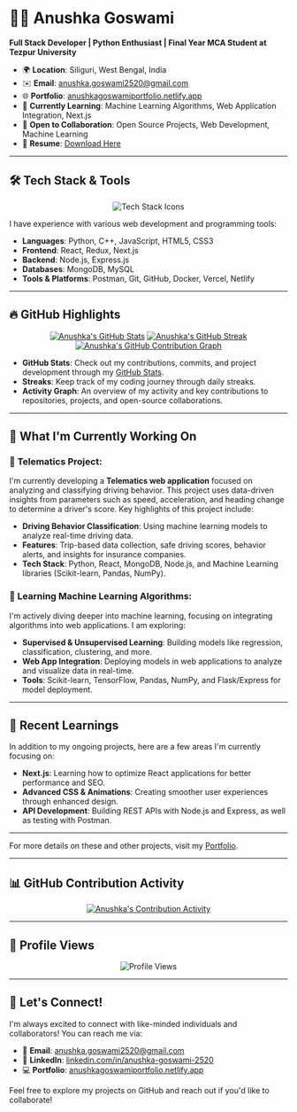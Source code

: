 # 👩‍💻 **Anushka Goswami**

**Full Stack Developer | Python Enthusiast | Final Year MCA Student at Tezpur University**

- 🌍 **Location**: Siliguri, West Bengal, India  
- ✉️ **Email**: [anushka.goswami2520@gmail.com](mailto:anushka.goswami2520@gmail.com)  
- 🌐 **Portfolio**: [anushkagoswamiportfolio.netlify.app](https://anushkagoswamiportfolio.netlify.app/)  
- 🧠 **Currently Learning**: Machine Learning Algorithms, Web Application Integration, Next.js  
- 🤝 **Open to Collaboration**: Open Source Projects, Web Development, Machine Learning  
- 📄 **Resume**: [Download Here](https://drive.google.com/file/d/1Z_Gmnv-cof0UP9xRGwq9u1Omb31sLG_5/view?usp=sharing)

---

## 🛠️ **Tech Stack & Tools**

<p align="center">
  <img src="https://skillicons.dev/icons?i=python,cpp,html,css,js,react,nodejs,nextjs,mongodb,mysql,redux,postman&theme=light" alt="Tech Stack Icons"/>
</p>

I have experience with various web development and programming tools:

- **Languages**: Python, C++, JavaScript, HTML5, CSS3
- **Frontend**: React, Redux, Next.js
- **Backend**: Node.js, Express.js
- **Databases**: MongoDB, MySQL
- **Tools & Platforms**: Postman, Git, GitHub, Docker, Vercel, Netlify

---

## 🔥 **GitHub Highlights**

<p align="center">
  <a href="#"><img src="https://github-readme-stats.vercel.app/api?username=goswamiAnushka&show_icons=true&count_private=true&theme=radical&hide_border=true&custom_title=Anushka's%20GitHub%20Stats" alt="Anushka's GitHub Stats" /></a>
  <a href="#"><img src="http://github-readme-streak-stats.herokuapp.com?user=goswamiAnushka&theme=radical&hide_border=true&date_format=M%20j%5B%2C%20Y%5D" alt="Anushka's GitHub Streak" /></a>
  <a href="#"><img src="https://github-readme-activity-graph.vercel.app/graph?username=goswamiAnushka&theme=radical&hide_border=true&area=true&custom_title=Anushka's%20Contribution%20Graph" alt="Anushka's GitHub Contribution Graph" /></a>
</p>

- **GitHub Stats**: Check out my contributions, commits, and project development through my [GitHub Stats](https://github.com/goswamiAnushka).
- **Streaks**: Keep track of my coding journey through daily streaks.
- **Activity Graph**: An overview of my activity and key contributions to repositories, projects, and open-source collaborations.

---

## 🌱 **What I'm Currently Working On**

### 🚗 **Telematics Project:**
I'm currently developing a **Telematics web application** focused on analyzing and classifying driving behavior. This project uses data-driven insights from parameters such as speed, acceleration, and heading change to determine a driver's score. Key highlights of this project include:

- **Driving Behavior Classification**: Using machine learning models to analyze real-time driving data.
- **Features**: Trip-based data collection, safe driving scores, behavior alerts, and insights for insurance companies.
- **Tech Stack**: Python, React, MongoDB, Node.js, and Machine Learning libraries (Scikit-learn, Pandas, NumPy).

### 🤖 **Learning Machine Learning Algorithms:**
I'm actively diving deeper into machine learning, focusing on integrating algorithms into web applications. I am exploring:

- **Supervised & Unsupervised Learning**: Building models like regression, classification, clustering, and more.
- **Web App Integration**: Deploying models in web applications to analyze and visualize data in real-time.
- **Tools**: Scikit-learn, TensorFlow, Pandas, NumPy, and Flask/Express for model deployment.

---

## 🧠 **Recent Learnings**

In addition to my ongoing projects, here are a few areas I'm currently focusing on:

- **Next.js**: Learning how to optimize React applications for better performance and SEO.
- **Advanced CSS & Animations**: Creating smoother user experiences through enhanced design.
- **API Development**: Building REST APIs with Node.js and Express, as well as testing with Postman.

---



For more details on these and other projects, visit my [Portfolio](https://anushkagoswamiportfolio.netlify.app/).

---

## 📊 **GitHub Contribution Activity**

<p align="center">
  <a href="#"><img src="https://github-profile-summary-cards.vercel.app/api/cards/profile-details?username=goswamiAnushka&theme=radical" alt="Anushka's Contribution Activity" /></a>
</p>

---

## 🌟 **Profile Views**

<p align="center">
  <img src="https://komarev.com/ghpvc/?username=goswamiAnushka&style=for-the-badge&color=red" alt="Profile Views" />
</p>

---

## 💬 **Let's Connect!**

I'm always excited to connect with like-minded individuals and collaborators! You can reach me via:

- 📧 **Email**: [anushka.goswami2520@gmail.com](mailto:anushka.goswami2520@gmail.com)
- 💼 **LinkedIn**: [linkedin.com/in/anushka-goswami-2520](https://www.linkedin.com/in/anushka-goswami-2520/)
- 💻 **Portfolio**: [anushkagoswamiportfolio.netlify.app](https://anushkagoswamiportfolio.netlify.app/)

Feel free to explore my projects on GitHub and reach out if you'd like to collaborate!
